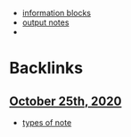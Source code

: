 - [information blocks](<information blocks.md>)
- [output notes](<output notes.md>)
- 

# Backlinks
## [October 25th, 2020](<October 25th, 2020.md>)
- [types of note](<types of note.md>)

